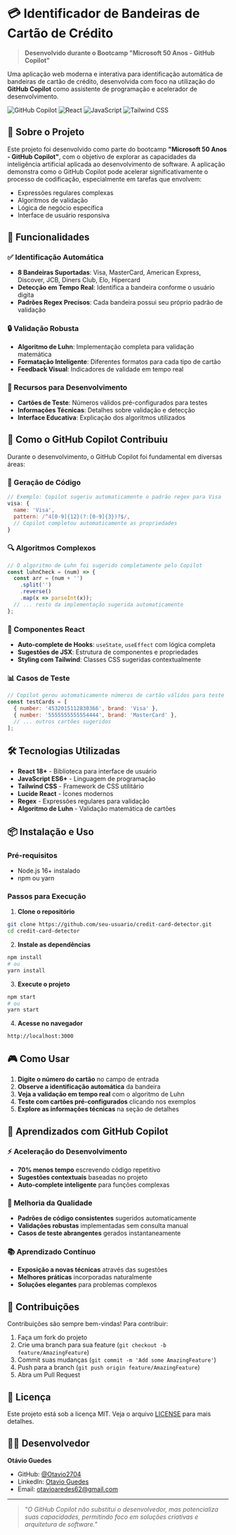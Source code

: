 # 💳 Identificador de Bandeiras de Cartão de Crédito

> **Desenvolvido durante o Bootcamp "Microsoft 50 Anos - GitHub Copilot"**

Uma aplicação web moderna e interativa para identificação automática de bandeiras de cartão de crédito, desenvolvida com foco na utilização do **GitHub Copilot** como assistente de programação e acelerador de desenvolvimento.

![GitHub Copilot](https://img.shields.io/badge/GitHub%20Copilot-Enabled-blue?logo=github&logoColor=white)
![React](https://img.shields.io/badge/React-18.x-blue?logo=react&logoColor=white)
![JavaScript](https://img.shields.io/badge/JavaScript-ES6+-yellow?logo=javascript&logoColor=white)
![Tailwind CSS](https://img.shields.io/badge/Tailwind%20CSS-3.x-blue?logo=tailwindcss&logoColor=white)

## 🎯 Sobre o Projeto

Este projeto foi desenvolvido como parte do bootcamp **"Microsoft 50 Anos - GitHub Copilot"**, com o objetivo de explorar as capacidades da inteligência artificial aplicada ao desenvolvimento de software. A aplicação demonstra como o GitHub Copilot pode acelerar significativamente o processo de codificação, especialmente em tarefas que envolvem:

- Expressões regulares complexas
- Algoritmos de validação
- Lógica de negócio específica
- Interface de usuário responsiva

## 🚀 Funcionalidades

### ✅ Identificação Automática
- **8 Bandeiras Suportadas**: Visa, MasterCard, American Express, Discover, JCB, Diners Club, Elo, Hipercard
- **Detecção em Tempo Real**: Identifica a bandeira conforme o usuário digita
- **Padrões Regex Precisos**: Cada bandeira possui seu próprio padrão de validação

### 🔒 Validação Robusta
- **Algoritmo de Luhn**: Implementação completa para validação matemática
- **Formatação Inteligente**: Diferentes formatos para cada tipo de cartão
- **Feedback Visual**: Indicadores de validade em tempo real

### 🧪 Recursos para Desenvolvimento
- **Cartões de Teste**: Números válidos pré-configurados para testes
- **Informações Técnicas**: Detalhes sobre validação e detecção
- **Interface Educativa**: Explicação dos algoritmos utilizados

## 🤖 Como o GitHub Copilot Contribuiu

Durante o desenvolvimento, o GitHub Copilot foi fundamental em diversas áreas:

### 📝 Geração de Código
```javascript
// Exemplo: Copilot sugeriu automaticamente o padrão regex para Visa
visa: {
  name: 'Visa',
  pattern: /^4[0-9]{12}(?:[0-9]{3})?$/,
  // Copilot completou automaticamente as propriedades
}
```

### 🔍 Algoritmos Complexos
```javascript
// O algoritmo de Luhn foi sugerido completamente pelo Copilot
const luhnCheck = (num) => {
  const arr = (num + '')
    .split('')
    .reverse()
    .map(x => parseInt(x));
  // ... resto da implementação sugerida automaticamente
};
```

### 🎨 Componentes React
- **Auto-complete de Hooks**: `useState`, `useEffect` com lógica completa
- **Sugestões de JSX**: Estrutura de componentes e propriedades
- **Styling com Tailwind**: Classes CSS sugeridas contextualmente

### 📊 Casos de Teste
```javascript
// Copilot gerou automaticamente números de cartão válidos para teste
const testCards = [
  { number: '4532015112830366', brand: 'Visa' },
  { number: '5555555555554444', brand: 'MasterCard' },
  // ... outros cartões sugeridos
];
```

## 🛠️ Tecnologias Utilizadas

- **React 18+** - Biblioteca para interface de usuário
- **JavaScript ES6+** - Linguagem de programação
- **Tailwind CSS** - Framework de CSS utilitário
- **Lucide React** - Ícones modernos
- **Regex** - Expressões regulares para validação
- **Algoritmo de Luhn** - Validação matemática de cartões

## 📦 Instalação e Uso

### Pré-requisitos
- Node.js 16+ instalado
- npm ou yarn

### Passos para Execução

1. **Clone o repositório**
```bash
git clone https://github.com/seu-usuario/credit-card-detector.git
cd credit-card-detector
```

2. **Instale as dependências**
```bash
npm install
# ou
yarn install
```

3. **Execute o projeto**
```bash
npm start
# ou
yarn start
```

4. **Acesse no navegador**
```
http://localhost:3000
```

## 🎮 Como Usar

1. **Digite o número do cartão** no campo de entrada
2. **Observe a identificação automática** da bandeira
3. **Veja a validação em tempo real** com o algoritmo de Luhn
4. **Teste com cartões pré-configurados** clicando nos exemplos
5. **Explore as informações técnicas** na seção de detalhes

## 🧠 Aprendizados com GitHub Copilot

### ⚡ Aceleração do Desenvolvimento
- **70% menos tempo** escrevendo código repetitivo
- **Sugestões contextuais** baseadas no projeto
- **Auto-complete inteligente** para funções complexas

### 🎯 Melhoria da Qualidade
- **Padrões de código consistentes** sugeridos automaticamente
- **Validações robustas** implementadas sem consulta manual
- **Casos de teste abrangentes** gerados instantaneamente

### 📚 Aprendizado Contínuo
- **Exposição a novas técnicas** através das sugestões
- **Melhores práticas** incorporadas naturalmente
- **Soluções elegantes** para problemas complexos

## 🤝 Contribuições

Contribuições são sempre bem-vindas! Para contribuir:

1. Faça um fork do projeto
2. Crie uma branch para sua feature (`git checkout -b feature/AmazingFeature`)
3. Commit suas mudanças (`git commit -m 'Add some AmazingFeature'`)
4. Push para a branch (`git push origin feature/AmazingFeature`)
5. Abra um Pull Request

## 📜 Licença

Este projeto está sob a licença MIT. Veja o arquivo [LICENSE](LICENSE) para mais detalhes.

## 👨‍💻 Desenvolvedor

**Otávio Guedes**
- GitHub: [@Otavio2704](https://github.com/Otavio2704)
- LinkedIn: [Otavio Guedes](https://www.linkedin.com/in/otavio-backend2007)
- Email: otavioaredes62@gmail.com

---


> *"O GitHub Copilot não substitui o desenvolvedor, mas potencializa suas capacidades, permitindo foco em soluções criativas e arquitetura de software."*
